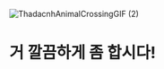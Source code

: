 ![ThadacnhAnimalCrossingGIF (2)](https://user-images.githubusercontent.com/110442250/204766311-63b078fe-2cb7-4adb-976b-c42e7f394a15.gif)

# 거 깔끔하게 좀 합시다!
